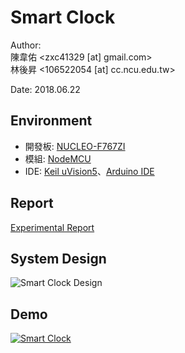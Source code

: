 Smart Clock
===
Author:<br>
陳韋佑 <zxc41329 [at] gmail.com> <br>
林後昇 <106522054 [at] cc.ncu.edu.tw>

Date: 2018.06.22

## Environment
- 開發板: [NUCLEO-F767ZI](http://www.st.com/en/evaluation-tools/nucleo-f767zi.html)
- 模組: [NodeMCU](http://nodemcu.com/index_cn.html) 
- IDE: [Keil uVision5](http://www2.keil.com/mdk5/uvision/)、[Arduino IDE](https://www.arduino.cc/en/main/software)

## Report
[Experimental Report](ExperimentalReport.pdf)

## System Design
![Smart Clock Design](https://i.imgur.com/9HbH92A.png)

## Demo
[![Smart Clock](https://i.imgur.com/EEqV5JO.png)](https://youtu.be/XV4XlSmcJhs)